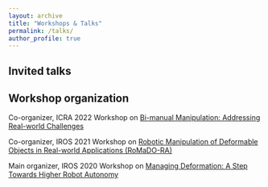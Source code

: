 ```yaml
---
layout: archive
title: "Workshops & Talks"
permalink: /talks/
author_profile: true
---
```

## Invited talks

## Workshop organization
Co-organizer, ICRA 2022 Workshop on [Bi-manual Manipulation: Addressing Real-world Challenges](https://sites.google.com/view/bm4rw/home)

Co-organizer, IROS 2021 Workshop on [Robotic Manipulation of Deformable Objects in Real-world Applications (RoMaDO-RA)](https://adkoessler.github.io/romadora-workshop/)

Main organizer, IROS 2020 Workshop on [Managing Deformation: A Step Towards Higher Robot Autonomy](https://sites.google.com/view/madef-iros2020/home)
